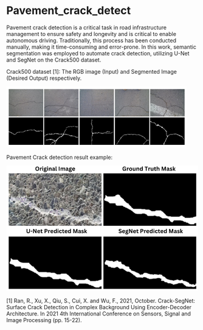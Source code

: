 # Pavement_crack_detect
Pavement crack detection is a critical task in road infrastructure management to ensure safety and longevity and is critical to enable autonomous driving. Traditionally, this process has been conducted manually, making it time-consuming and error-prone. In this work, semantic segmentation was employed to automate crack detection, utilizing U-Net and SegNet on the Crack500 dataset.

Crack500 dataset [1]: The RGB image (Input) and Segmented Image (Desired Output) respectively.

![Crack Detection Example](assets/crack500.png)

Pavement Crack detection result example: 


![Results](assets/Pavement_Crack_Detection.png)

[1]	Ran, R., Xu, X., Qiu, S., Cui, X. and Wu, F., 2021, October. Crack-SegNet: Surface Crack Detection in Complex Background Using Encoder-Decoder Architecture. In 2021 4th International Conference on Sensors, Signal and Image Processing (pp. 15-22). 

